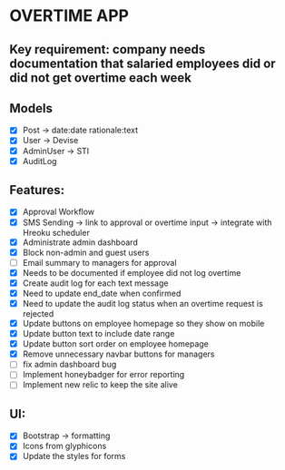 # OVERTIME APP

## Key requirement: company needs documentation that salaried employees did or did not get overtime each week

## Models
- [x] Post -> date:date rationale:text
- [x] User -> Devise
- [x] AdminUser -> STI
- [x] AuditLog

## Features:
- [x] Approval Workflow
- [x] SMS Sending -> link to approval or overtime input -> integrate with Hreoku scheduler
- [x] Administrate admin dashboard
- [x] Block non-admin and guest users
- [ ] Email summary to managers for approval
- [x] Needs to be documented if employee did not log overtime
- [x] Create audit log for each text message
- [x] Need to update end_date when confirmed
- [x] Need to update the audit log status when an overtime request is rejected
- [x] Update buttons on employee homepage so they show on mobile
- [x] Update button text to include date range
- [x] Update button sort order on employee homepage
- [x] Remove unnecessary navbar buttons for managers
- [ ] fix admin dashboard bug
- [ ] Implement honeybadger for error reporting
- [ ] Implement new relic to keep the site alive

## UI:
- [x] Bootstrap -> formatting
- [x] Icons from glyphicons
- [x] Update the styles for forms
